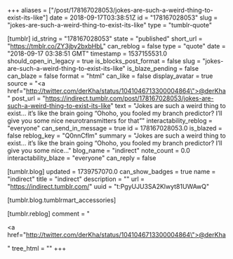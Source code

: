 +++
aliases = ["/post/178167028053/jokes-are-such-a-weird-thing-to-exist-its-like"]
date = 2018-09-17T03:38:51Z
id = "178167028053"
slug = "jokes-are-such-a-weird-thing-to-exist-its-like"
type = "tumblr-quote"

[tumblr]
id_string = "178167028053"
state = "published"
short_url = "https://tmblr.co/ZY3jby2bxbHbL"
can_reblog = false
type = "quote"
date = "2018-09-17 03:38:51 GMT"
timestamp = 1537155531.0
should_open_in_legacy = true
is_blocks_post_format = false
slug = "jokes-are-such-a-weird-thing-to-exist-its-like"
is_blaze_pending = false
can_blaze = false
format = "html"
can_like = false
display_avatar = true
source = "<a href=\"http://twitter.com/derKha/status/1041046713300004864\">@derKha</a>"
post_url = "https://indirect.tumblr.com/post/178167028053/jokes-are-such-a-weird-thing-to-exist-its-like"
text = "Jokes are such a weird thing to exist&hellip; it&rsquo;s like the brain going &ldquo;Ohoho, you fooled my branch predictor? I&rsquo;ll give you some nice neurotransmitters for that&rdquo;"
interactability_reblog = "everyone"
can_send_in_message = true
id = 178167028053.0
is_blazed = false
reblog_key = "Q0nnCflm"
summary = "Jokes are such a weird thing to exist… it’s like the brain going “Ohoho, you fooled my branch predictor? I’ll give you some nice..."
blog_name = "indirect"
note_count = 0.0
interactability_blaze = "everyone"
can_reply = false

[tumblr.blog]
updated = 1739757070.0
can_show_badges = true
name = "indirect"
title = "indirect"
description = ""
url = "https://indirect.tumblr.com/"
uuid = "t:PgyUJU3SA2Klwyt81UWAwQ"

[tumblr.blog.tumblrmart_accessories]

[tumblr.reblog]
comment = "<p><a href=\"http://twitter.com/derKha/status/1041046713300004864\">@derKha</a></p>"
tree_html = ""
+++
